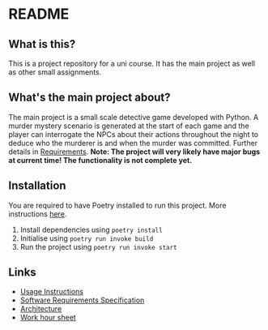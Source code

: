 # README
## What is this?
This is a project repository for a uni course. It has the main project as well as other small assignments.
## What's the main project about?
The main project is a small scale detective game developed with Python. A murder mystery scenario is generated at the start of each game and the player can interrogate the NPCs about their actions throughout the night to deduce who the murderer is and when the murder was committed. Further details in [Requirements](https://github.com/Veloxization/ot-harjoitustyo/blob/master/documentation/requirements.md).
**Note: The project will very likely have major bugs at current time! The functionality is not complete yet.**
## Installation
You are required to have Poetry installed to run this project. More instructions [here](https://python-poetry.org/docs/#installation).
1. Install dependencies using `poetry install`
2. Initialise using `poetry run invoke build`
3. Run the project using `poetry run invoke start`
## Links
* [Usage Instructions](https://github.com/Veloxization/ot-harjoitustyo/blob/master/documentation/usage.md)
* [Software Requirements Specification](https://github.com/Veloxization/ot-harjoitustyo/blob/master/documentation/requirements.md)
* [Architecture](https://github.com/Veloxization/ot-harjoitustyo/blob/master/documentation/architecture.md)
* [Work hour sheet](https://github.com/Veloxization/ot-harjoitustyo/blob/master/documentation/workhours.md)
